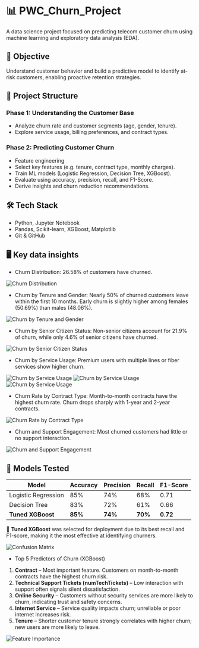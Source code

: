 # 📊 PWC_Churn_Project

A data science project focused on predicting telecom customer churn using machine learning and exploratory data analysis (EDA).

## 🎯 Objective

Understand customer behavior and build a predictive model to identify at-risk customers, enabling proactive retention strategies.

## 🧱 Project Structure

### Phase 1: Understanding the Customer Base
- Analyze churn rate and customer segments (age, gender, tenure).
- Explore service usage, billing preferences, and contract types.

### Phase 2: Predicting Customer Churn
- Feature engineering
- Select key features (e.g. tenure, contract type, monthly charges).
- Train ML models (Logistic Regression, Decision Tree, XGBoost).
- Evaluate using accuracy, precision, recall, and F1-Score.
- Derive insights and churn reduction recommendations.

## 🛠️ Tech Stack
- Python, Jupyter Notebook
- Pandas, Scikit-learn, XGBoost, Matplotlib
- Git & GitHub

## 🖥️ Key data insights

-  Churn Distribution: 26.58% of customers have churned.

![Churn Distribution](images/image.png)

- Churn by Tenure and Gender: Nearly 50% of churned customers leave within the first 10 months. Early churn is slightly higher among females (50.69%) than males (48.06%).

![Churn by Tenure and Gender](images/image-4.png)

- Churn by Senior Citizen Status: Non-senior citizens account for 21.9% of churn, while only 4.6% of senior citizens have churned.

![Churn by Senior Citizen Status](images/image-5.png)

- Churn by Service Usage: Premium users with multiple lines or fiber services show higher churn.

![Churn by Service Usage](images/image-6.png)
![Churn by Service Usage](images/image-7.png)
![Churn by Service Usage](images/image-8.png)


-  Churn Rate by Contract Type: Month-to-month contracts have the highest churn rate. Churn drops sharply with 1-year and 2-year contracts.

![Churn Rate by Contract Type](images/image-9.png)

- Churn and Support Engagement: Most churned customers had little or no support interaction.

![Churn and Support Engagement](images/image-10.png)

## 🤖 Models Tested
| Model                | Accuracy | Precision | Recall | F1-Score |
|---------------------|----------|-----------|--------|----------|
| Logistic Regression | 85%      | 74%       | 68%    | 0.71     |
| Decision Tree       | 83%      | 72%       | 61%    | 0.66     |
| **Tuned XGBoost**   | **85%**  | **74%**   | **70%**| **0.72** |

📌 **Tuned XGBoost** was selected for deployment due to its best recall and F1-score, making it the most effective at identifying churners.

![Confusion Matrix](images/image-11.png)

- Top 5 Predictors of Churn (XGBoost)
1. **Contract** – Most important feature. Customers on month-to-month contracts have the highest churn risk.
2. **Technical Support Tickets (numTechTickets)** – Low interaction with support often signals silent dissatisfaction.
3. **Online Security** – Customers without security services are more likely to churn, indicating trust and safety concerns.
4. **Internet Service** – Service quality impacts churn; unreliable or poor internet increases risk.
5. **Tenure** – Shorter customer tenure strongly correlates with higher churn; new users are more likely to leave.

![Feature Importance](images/image-12.png)